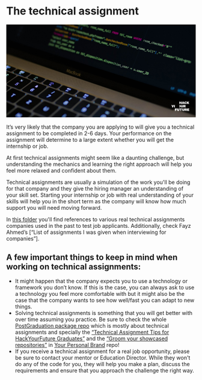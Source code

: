 # The technical assignment

![TechnicalAssignment](assets/assignment.jpg)

It’s very likely that the company you are applying to will give you a technical assignment to be completed in 2-6 days. Your performance on the assignment will determine to a large extent whether you will get the internship or job.

At first technical assignments might seem like a daunting challenge, but understanding the mechanics and learning the right approach will help you feel more relaxed and confident about them. 

Technical assignments are usually a simulation of the work you'll be doing for that company and they give the hiring manager an understanding of your skill set. Starting your internship or job with real understanding of your skills will help you in the short term as the company will know how much support you will need moving forward.
 
In [this folder](https://github.com/HackYourFuture/post-grad-ed/tree/master/technical-assignments) you'll find references to various real technical assignments companies used in the past to test job applicants. Additionally, check Fayz Ahmed’s [“List of assignments I was given when interviewing for companies”].

## A few important things to keep in mind when working on technical assignments:
- It might happen that the company expects you to use a technology or framework you don’t know. If this is the case, you can always ask to use a technology you feel more comfortable with but it might also be the case that the company wants to see how well/fast you can adapt to new things.
- Solving technical assignments is something that you will get better with over time assuming you practice. Be sure to check the whole [PostGraduation package repo](https://github.com/HackYourFuture/post-grad-ed) which is mostly about technical assignments and specially the [“Technical Assignment Tips for HackYourFuture Graduates”](https://github.com/riccardobevilacqua/technical-assignment-tips) and the [“Groom your showcased repositories”](https://github.com/HackYourFuture/yourpersonalbrand/blob/main/yourgithub.md#4-groom-your-showcased-repositories) in [Your Personal Brand](https://github.com/HackYourFuture/yourpersonalbrand) repo!
- If you receive a technical assignment for a real job opportunity, please be sure to contact your mentor or Education Director. While they won't do any of the code for you, they will help you make a plan, discuss the requirements and ensure that you approach the challenge the right way.
